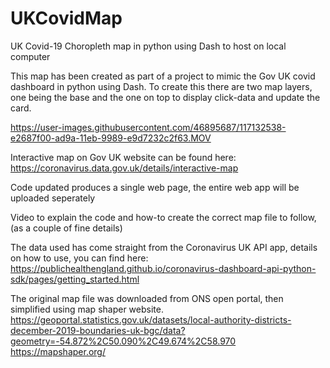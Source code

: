 # UKCovidMap
UK Covid-19 Choropleth map in python using Dash to host on local computer

This map has been created as part of a project to mimic the Gov UK covid dashboard in python using Dash.
To create this there are two map layers, one being the base and the one on top to display click-data and update the card.

https://user-images.githubusercontent.com/46895687/117132538-e2687f00-ad9a-11eb-9989-e9d7232c2f63.MOV


Interactive map on Gov UK website can be found here: 
https://coronavirus.data.gov.uk/details/interactive-map

Code updated produces a single web page, the entire web app will be uploaded seperately

Video to explain the code and how-to create the correct map file to follow, (as a couple of fine details)

The data used has come straight from the Coronavirus UK API app, details on how to use, you can find here:
https://publichealthengland.github.io/coronavirus-dashboard-api-python-sdk/pages/getting_started.html

The original map file was downloaded from ONS open portal, then simplified using map shaper website.
https://geoportal.statistics.gov.uk/datasets/local-authority-districts-december-2019-boundaries-uk-bgc/data?geometry=-54.872%2C50.090%2C49.674%2C58.970
https://mapshaper.org/
